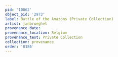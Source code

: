 ```yaml
---
pid: '10062'
object_pid: '2973'
label: Battle of the Amazons (Private Collection)
artist: janbrueghel
provenance_date:
provenance_location: Belgium
provenance_text: Private Collection
collection: provenance
order: '0186'
---
```

